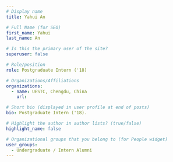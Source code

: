 ```yaml
---
# Display name
title: Yahui An

# Full Name (for SEO) 
first_name: Yahui
last_name: An

# Is this the primary user of the site?
superuser: false

# Role/position
role: Postgraduate Intern ('18)

# Organizations/Affiliations
organizations:
  - name: UESTC, Chengdu, China
    url: 

# Short bio (displayed in user profile at end of posts)
bio: Postgraduate Intern ('18). 

# Highlight the author in author lists? (true/false)
highlight_name: false

# Organizational groups that you belong to (for People widget)
user_groups:
  - Undergraduate / Intern Alumni
---
```

